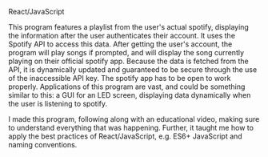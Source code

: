 React/JavaScript

This program features a playlist from the user's actual spotify, displaying the information after the user authenticates their account. It uses the Spotify API to access this data. After getting the user's account, the program will play songs if prompted, and will display the song currently playing on their official spotify app. Because the data is fetched from the API, it is dynamically updated and guaranteed to be secure through the use of the inaccessible API key. The spotify app has to be open to work properly. Applications of this program are vast, and could be something similar to this: a GUI for an LED screen, displaying data dynamically when the user is listening to spotify.

I made this program, following along with an educational video, making sure to understand everything that was happening. Further, it taught me how to apply the best practices of React/JavaScript, e.g. ES6+ JavaScript and naming conventions.
